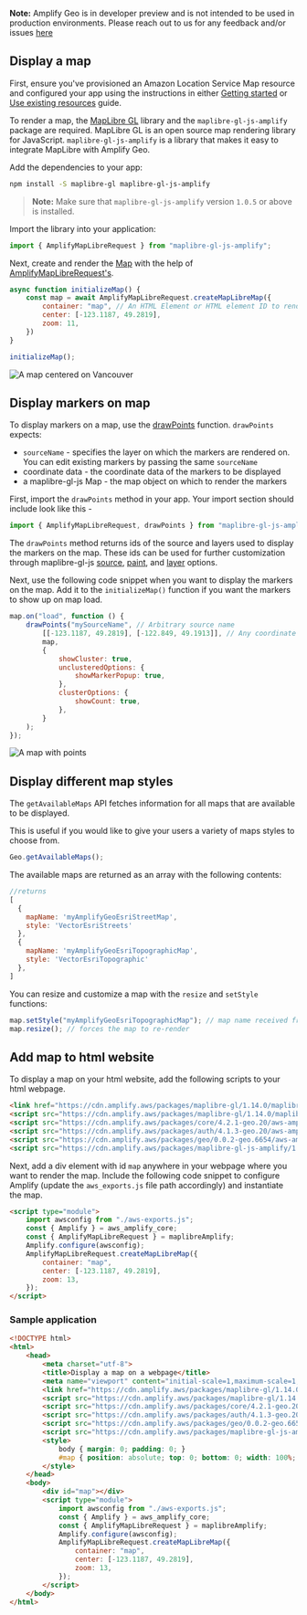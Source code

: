 <amplify-callout>

**Note:** Amplify Geo is in developer preview and is not intended to be used in production environments. Please reach out to us for any feedback and/or issues [here](https://github.com/aws-amplify/amplify-js/issues)

</amplify-callout>

## Display a map

First, ensure you've provisioned an Amazon Location Service Map resource and configured your app using the instructions in either [Getting started](~/lib/geo/getting-started.md) or [Use existing resources](~/lib/geo/existing-resources.md) guide.

To render a map, the [MapLibre GL](https://github.com/maplibre/maplibre-gl-js) library and the `maplibre-gl-js-amplify` package are required. MapLibre GL is an open source map rendering library for JavaScript. `maplibre-gl-js-amplify` is a library that makes it easy to integrate MapLibre with Amplify Geo.

Add the dependencies to your app:

```bash
npm install -S maplibre-gl maplibre-gl-js-amplify
```

> **Note:** Make sure that `maplibre-gl-js-amplify` version `1.0.5` or above is installed.

Import the library into your application:

```javascript
import { AmplifyMapLibreRequest } from "maplibre-gl-js-amplify";
```

Next, create and render the [Map](https://maplibre.org/maplibre-gl-js-docs/api/map/) with the help of [AmplifyMapLibreRequest's](https://github.com/aws-amplify/maplibre-gl-js-amplify/blob/main/API.md#amplifymaplibrerequest).

```javascript
async function initializeMap() {
    const map = await AmplifyMapLibreRequest.createMapLibreMap({
        container: "map", // An HTML Element or HTML element ID to render the map in https://maplibre.org/maplibre-gl-js-docs/api/map/
        center: [-123.1187, 49.2819],
        zoom: 11,
    })
}

initializeMap();
```

![A map centered on Vancouver](~/images/display-map.png)

## Display markers on map

To display markers on a map, use the [drawPoints](https://github.com/aws-amplify/maplibre-gl-js-amplify/blob/main/API.md#drawpoints) function. `drawPoints` expects:

- `sourceName` - specifies the layer on which the markers are rendered on. You can edit existing markers by passing the same `sourceName`
- coordinate data - the coordinate data of the markers to be displayed
- a maplibre-gl-js Map - the map object on which to render the markers

First, import the `drawPoints` method in your app. Your import section should include look like this -

```javascript
import { AmplifyMapLibreRequest, drawPoints } from "maplibre-gl-js-amplify";
```

<amplify-callout>

The `drawPoints` method returns ids of the source and layers used to display the markers on the map. These ids can be used for further customization through maplibre-gl-js [source](https://maplibre.org/maplibre-gl-js-docs/api/sources/), [paint](https://maplibre.org/maplibre-gl-js-docs/style-spec/layers/#paint-property), and [layer](https://maplibre.org/maplibre-gl-js-docs/style-spec/layers/) options.

</amplify-callout>

Next, use the following code snippet when you want to display the markers on the map. Add it to the `initializeMap()` function if you want the markers to show up on map load.

```javascript
map.on("load", function () {
    drawPoints("mySourceName", // Arbitrary source name
        [[-123.1187, 49.2819], [-122.849, 49.1913]], // Any coordinate or Feature data
        map,
        {
            showCluster: true,
            unclusteredOptions: {
                showMarkerPopup: true,
            },
            clusterOptions: {
                showCount: true,
            },
        }
    );
});

```
![A map with points](~/images/display-map-with-points.png)

## Display different map styles

The `getAvailableMaps` API fetches information for all maps that are available to be displayed.

This is useful if you would like to give your users a variety of maps styles to choose from.

```javascript
Geo.getAvailableMaps();
```

The available maps are returned as an array with the following contents:

```javascript
//returns
[
  {
    mapName: 'myAmplifyGeoEsriStreetMap',
    style: 'VectorEsriStreets'
  },
  {
    mapName: 'myAmplifyGeoEsriTopographicMap',
    style: 'VectorEsriTopographic'
  },
]
```

You can resize and customize a map with the `resize` and `setStyle` functions:

```javascript
map.setStyle("myAmplifyGeoEsriTopographicMap"); // map name received from getAvailableMaps()
map.resize(); // forces the map to re-render
```

## Add map to html website

To display a map on your html website, add the following scripts to your html webpage.

```html
<link href="https://cdn.amplify.aws/packages/maplibre-gl/1.14.0/maplibre-gl.css" rel="stylesheet" integrity="sha384-sZlnv03zeGbcXDiuZ98TrNVZFIfpsVhN0itUxRFONLo6lOZskJPIMlOwDy+nloRF" crossorigin="anonymous" referrerpolicy="no-referrer"></link>
<script src="https://cdn.amplify.aws/packages/maplibre-gl/1.14.0/maplibre-gl.js" integrity="sha384-jWZKsznBFj0Nl3kUaRKmmk89Hew9zDhTnmOz0pOLceWY7iag+l/8QNPeD0cQYaVG" crossorigin="anonymous" referrerpolicy="no-referrer"></script>
<script src="https://cdn.amplify.aws/packages/core/4.2.1-geo.20/aws-amplify-core.min.js" integrity="sha384-ZJ0BipyxRjDHPcTLilxOMRf9grNEwTTUOmr8l8MUprgnpAnpK4Fz20ndOQElCtWb" crossorigin="anonymous" referrerpolicy="no-referrer"></script>
<script src="https://cdn.amplify.aws/packages/auth/4.1.3-geo.20/aws-amplify-auth.min.js" integrity="sha384-rqyJfFR2070OQyXIQqomdGCYa6TaR/1asvv2oaz9wB6R8YSiIBC08mWwgVtr1NNk" crossorigin="anonymous" referrerpolicy="no-referrer"></script>
<script src="https://cdn.amplify.aws/packages/geo/0.0.2-geo.6654/aws-amplify-geo.min.js" integrity="sha384-3WpvDe5YSr8Xdmc31s/1cKXlG5DCmeQA2PZkuQUIgwPPwGNY/kbrTYYItxSO8JJJ" crossorigin="anonymous" referrerpolicy="no-referrer"></script>
<script src="https://cdn.amplify.aws/packages/maplibre-gl-js-amplify/1.0.5/maplibre-gl-js-amplify.umd.min.js" integrity="sha384-mIlJ3nhWvPKhs796/34/EVG0obtz0tzOtxdIWctuJ6Rt7KUwDQQQG394mZ2Nv6WE" crossorigin="anonymous" referrerpolicy="no-referrer"></script>
```

Next, add a div element with id `map` anywhere in your webpage where you want to render the map. Include the following code snippet to configure Amplify (update the `aws_exports.js` file path accordingly) and instantiate the map.

```html
<script type="module">
    import awsconfig from "./aws-exports.js";
    const { Amplify } = aws_amplify_core;
    const { AmplifyMapLibreRequest } = maplibreAmplify;
    Amplify.configure(awsconfig);
    AmplifyMapLibreRequest.createMapLibreMap({
        container: "map",
        center: [-123.1187, 49.2819],
        zoom: 13,
    });
</script>
```

<!-- If you provisioned your location resources manually, you can use this [guide]() to configure Amplify.-->
### Sample application
```html
<!DOCTYPE html>
<html>
    <head>
        <meta charset="utf-8">
        <title>Display a map on a webpage</title>
        <meta name="viewport" content="initial-scale=1,maximum-scale=1,user-scalable=no">
        <link href="https://cdn.amplify.aws/packages/maplibre-gl/1.14.0/maplibre-gl.css" rel="stylesheet" integrity="sha384-sZlnv03zeGbcXDiuZ98TrNVZFIfpsVhN0itUxRFONLo6lOZskJPIMlOwDy+nloRF" crossorigin="anonymous" referrerpolicy="no-referrer"></link>
        <script src="https://cdn.amplify.aws/packages/maplibre-gl/1.14.0/maplibre-gl.js" integrity="sha384-jWZKsznBFj0Nl3kUaRKmmk89Hew9zDhTnmOz0pOLceWY7iag+l/8QNPeD0cQYaVG" crossorigin="anonymous" referrerpolicy="no-referrer"></script>
        <script src="https://cdn.amplify.aws/packages/core/4.2.1-geo.20/aws-amplify-core.min.js" integrity="sha384-ZJ0BipyxRjDHPcTLilxOMRf9grNEwTTUOmr8l8MUprgnpAnpK4Fz20ndOQElCtWb" crossorigin="anonymous" referrerpolicy="no-referrer"></script>
        <script src="https://cdn.amplify.aws/packages/auth/4.1.3-geo.20/aws-amplify-auth.min.js" integrity="sha384-rqyJfFR2070OQyXIQqomdGCYa6TaR/1asvv2oaz9wB6R8YSiIBC08mWwgVtr1NNk" crossorigin="anonymous" referrerpolicy="no-referrer"></script>
        <script src="https://cdn.amplify.aws/packages/geo/0.0.2-geo.6654/aws-amplify-geo.min.js" integrity="sha384-3WpvDe5YSr8Xdmc31s/1cKXlG5DCmeQA2PZkuQUIgwPPwGNY/kbrTYYItxSO8JJJ" crossorigin="anonymous" referrerpolicy="no-referrer"></script>
        <script src="https://cdn.amplify.aws/packages/maplibre-gl-js-amplify/1.0.5/maplibre-gl-js-amplify.umd.min.js" integrity="sha384-mIlJ3nhWvPKhs796/34/EVG0obtz0tzOtxdIWctuJ6Rt7KUwDQQQG394mZ2Nv6WE" crossorigin="anonymous" referrerpolicy="no-referrer"></script>
        <style>
            body { margin: 0; padding: 0; }
            #map { position: absolute; top: 0; bottom: 0; width: 100%; }
        </style>
    </head>
    <body>
        <div id="map"></div>
        <script type="module">
            import awsconfig from "./aws-exports.js";
            const { Amplify } = aws_amplify_core;
            const { AmplifyMapLibreRequest } = maplibreAmplify;
            Amplify.configure(awsconfig);
            AmplifyMapLibreRequest.createMapLibreMap({
                container: "map",
                center: [-123.1187, 49.2819],
                zoom: 13,
            });
        </script>
    </body>
</html>
```

